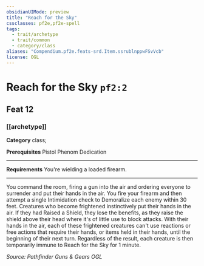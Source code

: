 ```yaml
---
obsidianUIMode: preview
title: "Reach for the Sky"
cssclasses: pf2e,pf2e-spell
tags:
  - trait/archetype
  - trait/common
  - category/class
aliases: "Compendium.pf2e.feats-srd.Item.ssrublnppwFSvVcb"
license: OGL
---
```

# Reach for the Sky `pf2:2`
## Feat 12
### [[archetype]]

**Category** class; 



**Prerequisites** Pistol Phenom Dedication
* * *
**Requirements** You're wielding a loaded firearm.

* * *

You command the room, firing a gun into the air and ordering everyone to surrender and put their hands in the air. You fire your firearm and then attempt a single Intimidation check to Demoralize each enemy within 30 feet. Creatures who become frightened instinctively put their hands in the air. If they had Raised a Shield, they lose the benefits, as they raise the shield above their head where it's of little use to block attacks. With their hands in the air, each of these frightened creatures can't use reactions or free actions that require their hands, or items held in their hands, until the beginning of their next turn. Regardless of the result, each creature is then temporarily immune to Reach for the Sky for 1 minute.

*Source: Pathfinder Guns & Gears*
*OGL*